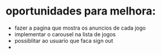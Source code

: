 # oportunidades para melhora:

-   fazer a pagina que mostra os anuncios de cada jogo
-   implementar o carousel na lista de jogos
-   possiblitar ao usuario que faca sign out
-

